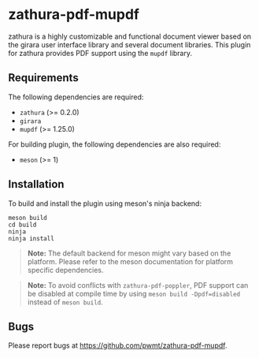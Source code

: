 zathura-pdf-mupdf
=================

zathura is a highly customizable and functional document viewer based on the girara user interface
library and several document libraries. This plugin for zathura provides PDF support using the
`mupdf` library.

Requirements
------------

The following dependencies are required:

* `zathura` (>= 0.2.0)
* `girara`
* `mupdf` (>= 1.25.0)

For building plugin, the following dependencies are also required:

* `meson` (>= 1)

Installation
------------

To build and install the plugin using meson's ninja backend:

    meson build
    cd build
    ninja
    ninja install

> **Note:** The default backend for meson might vary based on the platform. Please
refer to the meson documentation for platform specific dependencies.

> **Note:** To avoid conflicts with `zathura-pdf-poppler`, PDF support can be disabled
at compile time by using `meson build -Dpdf=disabled` instead of `meson build`.

Bugs
----

Please report bugs at https://github.com/pwmt/zathura-pdf-mupdf.
